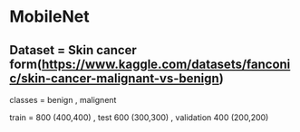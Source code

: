 # MobileNet
Dataset  = Skin cancer form(https://www.kaggle.com/datasets/fanconic/skin-cancer-malignant-vs-benign) 
----------------------------------------------------------------------------------------------------
classes = benign , malignent

train = 800 (400,400) , test 600 (300,300) , validation 400 (200,200)
